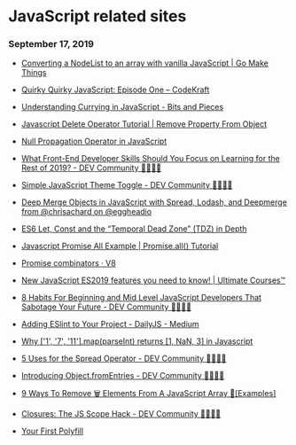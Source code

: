 # JavaScript related sites

### September 17, 2019 
- [Converting a NodeList to an array with vanilla JavaScript | Go Make Things](https://gomakethings.com/converting-a-nodelist-to-an-array-with-vanilla-javascript/) 


- [Quirky Quirky JavaScript: Episode One – CodeKraft](https://abdulapopoola.com/2014/05/18/quirky-quirky-javascript-episode-one/) 


- [Understanding Currying in JavaScript - Bits and Pieces](https://blog.bitsrc.io/understanding-currying-in-javascript-ceb2188c339) 


- [Javascript Delete Operator Tutorial | Remove Property From Object](https://appdividend.com/2019/02/20/javascript-delete-operator-tutorial-remove-property-from-object/) 
- [Null Propagation Operator in JavaScript](https://ponyfoo.com/articles/null-propagation-operator) 


- [What Front-End Developer Skills Should You Focus on Learning for the Rest of 2019? - DEV Community 👩‍💻👨‍💻](https://dev.to/frontendmasters/what-front-end-developer-skills-should-you-focus-on-learning-for-the-rest-of-2019-10c5) 

- [Simple JavaScript Theme Toggle - DEV Community 👩‍💻👨‍💻](https://dev.to/ryan_furrer/simple-javascript-theme-toggle-46ea) 

- [Deep Merge Objects in JavaScript with Spread, Lodash, and Deepmerge from @chrisachard on @eggheadio](https://egghead.io/lessons/javascript-deep-merge-objects-in-javascript-with-spread-lodash-and-deepmerge?pl=merge-objects-in-javascript-34b172d4)

- [ES6 Let, Const and the “Temporal Dead Zone” (TDZ) in Depth](https://ponyfoo.com/articles/es6-let-const-and-temporal-dead-zone-in-depth) 

- [Javascript Promise All Example | Promise.all() Tutorial](https://appdividend.com/2019/01/03/javascript-promise-all-example-promise-all-tutorial/) 

- [Promise combinators · V8](https://v8.dev/features/promise-combinators#promise.allsettled) 

- [New JavaScript ES2019 features you need to know! | Ultimate Courses™](https://ultimatecourses.com/blog/new-javascript-es2019-features-you-need-to-know#.XS8m6qlcMXA.twitter) 

- [8 Habits For Beginning and Mid Level JavaScript Developers That Sabotage Your Future - DEV Community 👩‍💻👨‍💻](https://dev.to/jsmanifest/8-habits-for-beginning-and-mid-level-javascript-developers-that-sabotage-your-future-48b4)

- [Adding ESlint to Your Project - DailyJS - Medium](https://medium.com/dailyjs/adding-eslint-to-your-project-7bd4feca35a8)

- [Why ['1', '7', '11'].map(parseInt) returns [1, NaN, 3] in Javascript](https://medium.com/dailyjs/parseint-mystery-7c4368ef7b21) 

- [5 Uses for the Spread Operator - DEV Community 👩‍💻👨‍💻](https://dev.to/laurieontech/5-uses-for-the-spread-operator-b9i) 

- [Introducing Object.fromEntries - DEV Community 👩‍💻👨‍💻](https://dev.to/laurieontech/introducing-object-fromentries-1d5l) 

- [9 Ways To Remove 🗑️ Elements From A JavaScript Array 📇[Examples]](https://love2dev.com/blog/javascript-remove-from-array/#remove-from-array-end)

- [Closures: The JS Scope Hack - DEV Community 👩‍💻👨‍💻](https://dev.to/steelvoltage/closures-the-js-scope-hack-3365) 

- [Your First Polyfill](https://javascriptplayground.com/writing-javascript-polyfill/) 